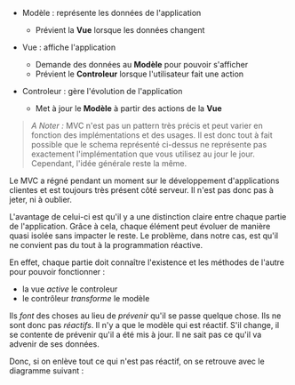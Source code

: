 - Modèle&nbsp;: représente les données de l'application

  - Prévient la **Vue** lorsque les données changent

- Vue&nbsp;: affiche l'application

  - Demande des données au **Modèle** pour pouvoir s'afficher
  - Prévient le **Controleur** lorsque l'utilisateur fait une action

- Controleur&nbsp;: gère l'évolution de l'application
  - Met à jour le **Modèle** à partir des actions de la **Vue**

> _A Noter&nbsp;:_ MVC n'est pas un pattern très précis et peut varier en fonction des implémentations et des usages. Il est donc tout à fait possible que le schema représenté ci-dessus ne représente pas exactement l'implémentation que vous utilisez au jour le jour. Cependant, l'idée générale reste la même.

Le MVC a régné pendant un moment sur le développement d'applications clientes et est toujours très présent côté serveur. Il n'est pas donc pas à jeter, ni à oublier.

L'avantage de celui-ci est qu'il y a une distinction claire entre chaque partie de l'application. Grâce à cela, chaque élément peut évoluer de manière quasi isolée sans impacter le reste. Le problème, dans notre cas, est qu'il ne convient pas du tout à la programmation réactive.

En effet, chaque partie doit connaître l'existence et les méthodes de l'autre pour pouvoir fonctionner&nbsp;:

- la vue _active_ le controleur
- le contrôleur _transforme_ le modèle

Ils _font_ des choses au lieu de _prévenir_ qu'il se passe quelque chose. Ils ne sont donc pas _réactifs_. Il n'y a que le modèle qui est réactif. S'il change, il se contente de prévenir qu'il a été mis à jour. Il ne sait pas ce qu'il va advenir de ses données.

Donc, si on enlève tout ce qui n'est pas réactif, on se retrouve avec le diagramme suivant&nbsp;:
